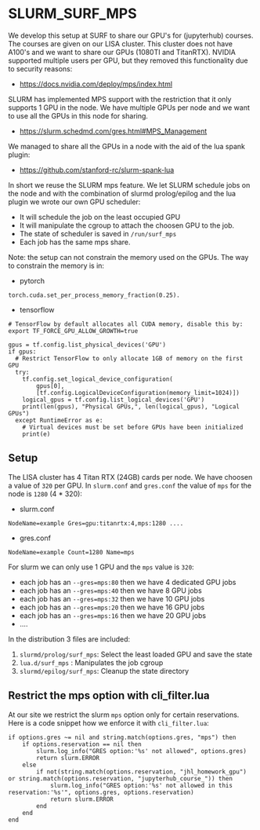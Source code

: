 # SLURM_SURF_MPS

We develop this setup at SURF to share our GPU's for (jupyterhub) courses. The courses are given on our
LISA cluster. This cluster does not have A100's and we want to share our GPUs (1080TI and TitanRTX).
NVIDIA supported multiple users per GPU, but they removed this functionality due to security reasons:
 * https://docs.nvidia.com/deploy/mps/index.html

SLURM has implemented MPS support with the restriction that it only supports 1 GPU in the node. We have
multiple GPUs per node and we want to use all the GPUs in this node for sharing.
 * https://slurm.schedmd.com/gres.html#MPS_Management

We managed to share all the GPUs in a node with the aid of the lua spank plugin:
 * https://github.com/stanford-rc/slurm-spank-lua

In short we reuse the SLURM mps feature. We let SLURM schedule jobs on the node and with the combination
of slurmd prolog/epilog and the lua plugin we wrote our own GPU scheduler:
 * It will schedule the job on the least occupied GPU
 * It will manipulate the cgroup to attach the choosen GPU to the job.
 * The state of scheduler is saved in `/run/surf_mps`
 * Each job has the same mps share.

Note: the setup can not constrain the memory used on the GPUs. The way to constrain the memory is in:
 * pytorch
```
torch.cuda.set_per_process_memory_fraction(0.25).
```
 * tensorflow
```
# TensorFlow by default allocates all CUDA memory, disable this by:
export TF_FORCE_GPU_ALLOW_GROWTH=true

gpus = tf.config.list_physical_devices('GPU')
if gpus:
  # Restrict TensorFlow to only allocate 1GB of memory on the first GPU
  try:
    tf.config.set_logical_device_configuration(
        gpus[0],
        [tf.config.LogicalDeviceConfiguration(memory_limit=1024)])
    logical_gpus = tf.config.list_logical_devices('GPU')
    print(len(gpus), "Physical GPUs,", len(logical_gpus), "Logical GPUs")
  except RuntimeError as e:
    # Virtual devices must be set before GPUs have been initialized
    print(e)
```

## Setup

The LISA cluster has 4 Titan RTX (24GB) cards per node. We have choosen a value of `320` per GPU.
In `slurm.conf` and `gres.conf` the value of `mps` for the node is `1280` (4 * 320):
 * slurm.conf
```
NodeName=example Gres=gpu:titanrtx:4,mps:1280 ....
```
 * gres.conf
```
NodeName=example Count=1280 Name=mps
```

For slurm we can only use 1 GPU and the `mps` value is `320`:
 * each job has an `--gres=mps:80` then we have 4 dedicated GPU jobs
 * each job has an `--gres=mps:40` then we have 8 GPU jobs
 * each job has an `--gres=mps:32` then we have 10 GPU jobs
 * each job has an `--gres=mps:20` then we have 16 GPU jobs
 * each job has an `--gres=mps:16` then we have 20 GPU jobs
 * ....


In the distribution 3 files are included:
 1. `slurmd/prolog/surf_mps`: Select the least loaded GPU and save the state
 1. `lua.d/surf_mps`        : Manipulates the job cgroup
 1. `slurmd/epilog/surf_mps`: Cleanup the state directory

## Restrict the mps option with cli_filter.lua

At our site we restrict the slurm `mps` option only for certain reservations. Here is a code snippet how we
enforce it with `cli_filter.lua`:
```
if options.gres ~= nil and string.match(options.gres, "mps") then
	if options.reservation == nil then
		slurm.log_info("GRES option:'%s' not allowed", options.gres)
		return slurm.ERROR
	else
		if not(string.match(options.reservation, "jhl_homework_gpu") or string.match(options.reservation, "jupyterhub_course_")) then
			slurm.log_info("GRES option:'%s' not allowed in this reservation:'%s'", options.gres, options.reservation)
			return slurm.ERROR
		end
	end
end
```

